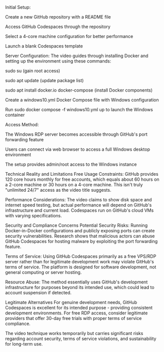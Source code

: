Initial Setup:

Create a new GitHub repository with a README file

Access GitHub Codespaces through the repository

Select a 4-core machine configuration for better performance

Launch a blank Codespaces template

Server Configuration:
The video guides through installing Docker and setting up the environment using these commands:

sudo su (gain root access)

sudo apt update (update package list)

sudo apt install docker.io docker-compose (install Docker components)

Create a windows10.yml Docker Compose file with Windows configuration

Run sudo docker compose -f windows10.yml up to launch the Windows container

Access Method:

The Windows RDP server becomes accessible through GitHub's port forwarding feature

Users can connect via web browser to access a full Windows desktop environment

The setup provides admin/root access to the Windows instance

Technical Reality and Limitations
Free Usage Constraints:
GitHub provides 120 core hours monthly for free accounts, which equals about 60 hours on a 2-core machine or 30 hours on a 4-core machine. This isn't truly "unlimited 24/7" access as the video title suggests.

Performance Considerations:
The video claims to show disk space and internet speed testing, but actual performance will depend on GitHub's infrastructure and current load. Codespaces run on GitHub's cloud VMs with varying specifications.

Security and Compliance Concerns
Potential Security Risks:
Running Docker-in-Docker configurations and publicly exposing ports can create security vulnerabilities. Research shows that malicious actors can abuse GitHub Codespaces for hosting malware by exploiting the port forwarding feature.

Terms of Service:
Using GitHub Codespaces primarily as a free VPS/RDP server rather than for legitimate development work may violate GitHub's terms of service. The platform is designed for software development, not general computing or server hosting.

Resource Abuse:
The method essentially uses GitHub's development infrastructure for purposes beyond its intended use, which could lead to account suspension if detected.

Legitimate Alternatives
For genuine development needs, GitHub Codespaces is excellent for its intended purpose - providing consistent development environments. For free RDP access, consider legitimate providers that offer 30-day free trials with proper terms of service compliance.

The video technique works temporarily but carries significant risks regarding account security, terms of service violations, and sustainability for long-term use.